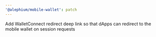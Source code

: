 ```yaml
---
'@alephium/mobile-wallet': patch
---
```


Add WalletConnect redirect deep link so that dApps can redirect to the mobile wallet on session requests
